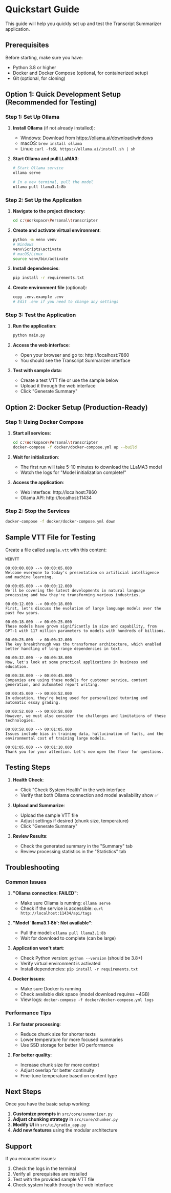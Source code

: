 # Quickstart Guide

This guide will help you quickly set up and test the Transcript Summarizer application.

## Prerequisites

Before starting, make sure you have:
- Python 3.8 or higher
- Docker and Docker Compose (optional, for containerized setup)
- Git (optional, for cloning)

## Option 1: Quick Development Setup (Recommended for Testing)

### Step 1: Set Up Ollama

1. **Install Ollama** (if not already installed):
   - Windows: Download from https://ollama.ai/download/windows
   - macOS: `brew install ollama`
   - Linux: `curl -fsSL https://ollama.ai/install.sh | sh`

2. **Start Ollama and pull LLaMA3**:
   ```bash
   # Start Ollama service
   ollama serve
   
   # In a new terminal, pull the model
   ollama pull llama3.1:8b
   ```

### Step 2: Set Up the Application

1. **Navigate to the project directory**:
   ```bash
   cd c:\Workspace\Personal\transcripter
   ```

2. **Create and activate virtual environment**:
   ```bash
   python -m venv venv
   # Windows
   venv\Scripts\activate
   # macOS/Linux
   source venv/bin/activate
   ```

3. **Install dependencies**:
   ```bash
   pip install -r requirements.txt
   ```

4. **Create environment file** (optional):
   ```bash
   copy .env.example .env
   # Edit .env if you need to change any settings
   ```

### Step 3: Test the Application

1. **Run the application**:
   ```bash
   python main.py
   ```

2. **Access the web interface**:
   - Open your browser and go to: http://localhost:7860
   - You should see the Transcript Summarizer interface

3. **Test with sample data**:
   - Create a test VTT file or use the sample below
   - Upload it through the web interface
   - Click "Generate Summary"

## Option 2: Docker Setup (Production-Ready)

### Step 1: Using Docker Compose

1. **Start all services**:
   ```bash
   cd c:\Workspace\Personal\transcripter
   docker-compose -f docker/docker-compose.yml up --build
   ```

2. **Wait for initialization**:
   - The first run will take 5-10 minutes to download the LLaMA3 model
   - Watch the logs for "Model initialization complete!"

3. **Access the application**:
   - Web interface: http://localhost:7860
   - Ollama API: http://localhost:11434

### Step 2: Stop the Services

```bash
docker-compose -f docker/docker-compose.yml down
```

## Sample VTT File for Testing

Create a file called `sample.vtt` with this content:

```vtt
WEBVTT

00:00:00.000 --> 00:00:05.000
Welcome everyone to today's presentation on artificial intelligence and machine learning.

00:00:05.000 --> 00:00:12.000
We'll be covering the latest developments in natural language processing and how they're transforming various industries.

00:00:12.000 --> 00:00:18.000
First, let's discuss the evolution of large language models over the past few years.

00:00:18.000 --> 00:00:25.000
These models have grown significantly in size and capability, from GPT-1 with 117 million parameters to models with hundreds of billions.

00:00:25.000 --> 00:00:32.000
The key breakthrough was the transformer architecture, which enabled better handling of long-range dependencies in text.

00:00:32.000 --> 00:00:38.000
Now, let's look at some practical applications in business and education.

00:00:38.000 --> 00:00:45.000
Companies are using these models for customer service, content generation, and automated report writing.

00:00:45.000 --> 00:00:52.000
In education, they're being used for personalized tutoring and automatic essay grading.

00:00:52.000 --> 00:00:58.000
However, we must also consider the challenges and limitations of these technologies.

00:00:58.000 --> 00:01:05.000
Issues include bias in training data, hallucination of facts, and the environmental cost of training large models.

00:01:05.000 --> 00:01:10.000
Thank you for your attention. Let's now open the floor for questions.
```

## Testing Steps

1. **Health Check**:
   - Click "Check System Health" in the web interface
   - Verify that both Ollama connection and model availability show ✅

2. **Upload and Summarize**:
   - Upload the sample VTT file
   - Adjust settings if desired (chunk size, temperature)
   - Click "Generate Summary"

3. **Review Results**:
   - Check the generated summary in the "Summary" tab
   - Review processing statistics in the "Statistics" tab

## Troubleshooting

### Common Issues

1. **"Ollama connection: FAILED"**:
   - Make sure Ollama is running: `ollama serve`
   - Check if the service is accessible: `curl http://localhost:11434/api/tags`

2. **"Model 'llama3.1:8b': Not available"**:
   - Pull the model: `ollama pull llama3.1:8b`
   - Wait for download to complete (can be large)

3. **Application won't start**:
   - Check Python version: `python --version` (should be 3.8+)
   - Verify virtual environment is activated
   - Install dependencies: `pip install -r requirements.txt`

4. **Docker issues**:
   - Make sure Docker is running
   - Check available disk space (model download requires ~4GB)
   - View logs: `docker-compose -f docker/docker-compose.yml logs`

### Performance Tips

1. **For faster processing**:
   - Reduce chunk size for shorter texts
   - Lower temperature for more focused summaries
   - Use SSD storage for better I/O performance

2. **For better quality**:
   - Increase chunk size for more context
   - Adjust overlap for better continuity
   - Fine-tune temperature based on content type

## Next Steps

Once you have the basic setup working:

1. **Customize prompts** in `src/core/summarizer.py`
2. **Adjust chunking strategy** in `src/core/chunker.py`
3. **Modify UI** in `src/ui/gradio_app.py`
4. **Add new features** using the modular architecture

## Support

If you encounter issues:
1. Check the logs in the terminal
2. Verify all prerequisites are installed
3. Test with the provided sample VTT file
4. Check system health through the web interface
